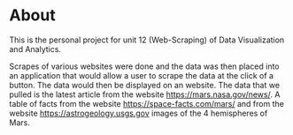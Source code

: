 # About

This is the personal project for unit 12 (Web-Scraping) of Data Visualization and Analytics.

Scrapes of various websites were done and the data was then placed into an application that would allow a user to scrape the data at the click of a button. The data would then be displayed on an website. The data that we pulled is the latest article from the website https://mars.nasa.gov/news/. A table of facts from the website https://space-facts.com/mars/ and from the website https://astrogeology.usgs.gov images of the 4 hemispheres of Mars.